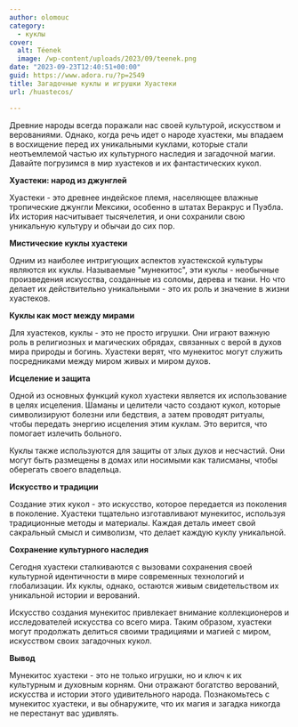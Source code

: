 ```yaml
---
author: olomouc
category:
  - куклы
cover:
  alt: Téenek
  image: /wp-content/uploads/2023/09/teenek.png
date: "2023-09-23T12:40:51+00:00"
guid: https://www.adora.ru/?p=2549
title: Загадочные куклы и игрушки Хуастеки
url: /huastecos/

---
```

Древние народы всегда поражали нас своей культурой, искусством и верованиями. Однако, когда речь идет о народе хуастеки, мы впадаем в восхищение перед их уникальными куклами, которые стали неотъемлемой частью их культурного наследия и загадочной магии. Давайте погрузимся в мир хуастеков и их фантастических кукол.

**Хуастеки: народ из джунглей**

Хуастеки \- это древнее индейское племя, населяющее влажные тропические джунгли Мексики, особенно в штатах Веракрус и Пуэбла. Их история насчитывает тысячелетия, и они сохранили свою уникальную культуру и обычаи до сих пор.

**Мистические куклы хуастеки**

Одним из наиболее интригующих аспектов хуастекской культуры являются их куклы. Называемые "мунекитос", эти куклы \- необычные произведения искусства, созданные из соломы, дерева и ткани. Но что делает их действительно уникальными \- это их роль и значение в жизни хуастеков.

**Куклы как мост между мирами**

Для хуастеков, куклы \- это не просто игрушки. Они играют важную роль в религиозных и магических обрядах, связанных с верой в духов мира природы и богинь. Хуастеки верят, что мунекитос могут служить посредниками между миром живых и миром духов.

**Исцеление и защита**

Одной из основных функций кукол хуастеки является их использование в целях исцеления. Шаманы и целители часто создают кукол, которые символизируют болезни или бедствия, а затем проводят ритуалы, чтобы передать энергию исцеления этим куклам. Это верится, что помогает излечить больного.

Куклы также используются для защиты от злых духов и несчастий. Они могут быть размещены в домах или носимыми как талисманы, чтобы оберегать своего владельца.

**Искусство и традиции**

Создание этих кукол \- это искусство, которое передается из поколения в поколение. Хуастеки тщательно изготавливают мунекитос, используя традиционные методы и материалы. Каждая деталь имеет свой сакральный смысл и символизм, что делает каждую куклу уникальной.

**Сохранение культурного наследия**

Сегодня хуастеки сталкиваются с вызовами сохранения своей культурной идентичности в мире современных технологий и глобализации. Их куклы, однако, остаются живым свидетельством их уникальной истории и верований.

Искусство создания мунекитос привлекает внимание коллекционеров и исследователей искусства со всего мира. Таким образом, хуастеки могут продолжать делиться своими традициями и магией с миром, искусством своих загадочных кукол.

**Вывод**

Мунекитос хуастеки \- это не только игрушки, но и ключ к их культурным и духовным корням. Они отражают богатство верований, искусства и истории этого удивительного народа. Познакомьтесь с мунекитос хуастеки, и вы обнаружите, что их магия и загадка никогда не перестанут вас удивлять.
